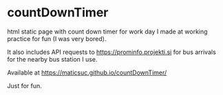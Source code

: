 # countDownTimer
html static page with count down timer for work day I made at working practice for fun (I was very bored).

It also includes API requests to https://prominfo.projekti.si for bus arrivals for the nearby bus station I use.

Available at https://maticsuc.github.io/countDownTimer/

Just for fun.
